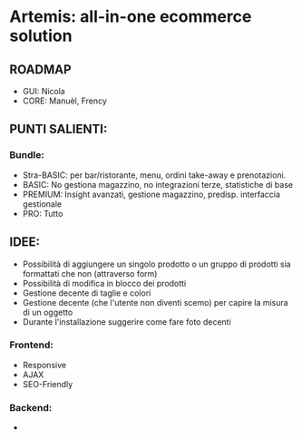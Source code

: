 # Artemis: all-in-one ecommerce solution

## ROADMAP
* GUI: Nicola
* CORE: Manuèl, Frency

## PUNTI SALIENTI:
### Bundle:
* Stra-BASIC: per bar/ristorante, menu, ordini take-away e prenotazioni.
* BASIC: No gestiona magazzino, no integrazioni terze, statistiche di base
* PREMIUM: Insight avanzati, gestione magazzino, predisp. interfaccia gestionale
* PRO: Tutto

## IDEE:
* Possibilità di aggiungere un singolo prodotto o un gruppo di prodotti sia formattati che non (attraverso form)
* Possibilità di modifica in blocco dei prodotti
* Gestione decente di taglie e colori
* Gestione decente (che l'utente non diventi scemo) per capire la misura di un oggetto
* Durante l'installazione suggerire come fare foto decenti

### Frontend:
* Responsive
* AJAX
* SEO-Friendly

### Backend:
* 

